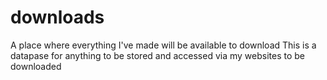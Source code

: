 # downloads
A place where everything I've made will be available to download
This is a datapase for anything to be stored and accessed via my websites to be downloaded
